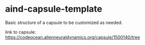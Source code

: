# aind-capsule-template

Basic structure of a capsule to be customized as needed.

link to capsule: https://codeocean.allenneuraldynamics.org/capsule/1500140/tree